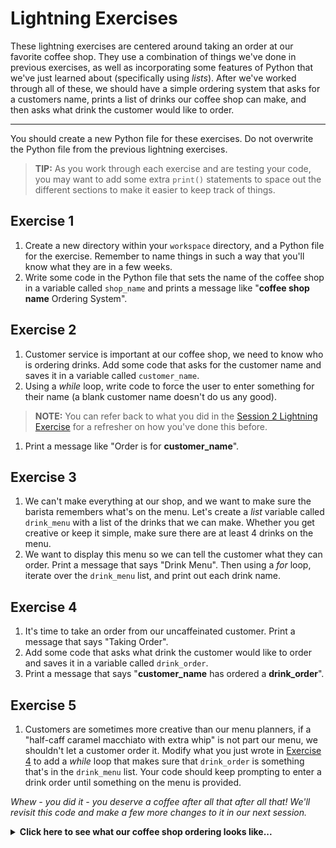 # Lightning Exercises

These lightning exercises are centered around taking an order at our favorite coffee shop. They use a combination of things we've done in previous exercises, as well as incorporating some features of Python that we've just learned about (specifically using _lists_). After we've worked through all of these, we should have a simple ordering system that asks for a customers name, prints a list of drinks our coffee shop can make, and then asks what drink the customer would like to order.

---

You should create a new Python file for these exercises. Do not overwrite the Python file from the previous lightning exercises.

> **TIP:** As you work through each exercise and are testing your code, you may want to add some extra `print()` statements to space out the different sections to make it easier to keep track of things.

## Exercise 1

1. Create a new directory within your `workspace` directory, and a Python file for the exercise. Remember to name things in such a way that you'll know what they are in a few weeks.
1. Write some code in the Python file that sets the name of the coffee shop in a variable called `shop_name` and prints a message like "__coffee shop name__ Ordering System".

## Exercise 2

1. Customer service is important at our coffee shop, we need to know who is ordering drinks. Add some code that asks for the customer name and saves it in a variable called `customer_name`. 
1. Using a _while_ loop, write code to force the user to enter something for their name (a blank customer name doesn't do us any good).
> **NOTE:** You can refer back to what you did in the [Session 2 Lightning Exercise](../../session2/classroom/lightning_exercises.md) for a refresher on how you've done this before.
1. Print a message like "Order is for __customer_name__".

## Exercise 3

1. We can't make everything at our shop, and we want to make sure the barista remembers what's on the menu. Let's create a _list_ variable called `drink_menu` with a list of the drinks that we can make. Whether you get creative or keep it simple, make sure there are at least 4 drinks on the menu.
1. We want to display this menu so we can tell the customer what they can order. Print a message that says "Drink Menu". Then using a _for_ loop, iterate over the `drink_menu` list, and print out each drink name.

## Exercise 4

1. It's time to take an order from our uncaffeinated customer. Print a message that says "Taking Order".
1. Add some code that asks what drink the customer would like to order and saves it in a variable called `drink_order`. 
1. Print a message that says "__customer_name__ has ordered a __drink_order__".

## Exercise 5

1. Customers are sometimes more creative than our menu planners, if a "half-caff caramel macchiato with extra whip" is not part our menu, we shouldn't let a customer order it. Modify what you just wrote in [Exercise 4](#exercise-4) to add a _while_ loop that makes sure that `drink_order` is something that's in the `drink_menu` list. Your code should keep prompting to enter a drink order until something on the menu is provided.

*Whew - you did it - you deserve a coffee after all that after all that! We'll revisit this code and make a few more changes to it in our next session.*

<details>
<summary>
<b>Click here to see what our coffee shop ordering looks like...</b>
</summary>
<img src="final_example.svg">
<em>An example run through of what this code might look like.</em>
</details>
